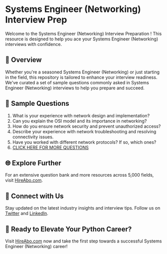 # Systems Engineer (Networking) Interview Prep

Welcome to the Systems Engineer (Networking) Interview Preparation ! This resource is designed to help you ace your Systems Engineer (Networking) interviews with confidence.

## 🚀 Overview

Whether you're a seasoned Systems Engineer (Networking) or just starting in the field, this repository is tailored to enhance your interview readiness. We've curated a set of sample questions commonly asked in Systems Engineer (Networking) interviews to help you prepare and succeed.

## 📝 Sample Questions

1. What is your experience with network design and implementation?
2. Can you explain the OSI model and its importance in networking?
3. How do you ensure network security and prevent unauthorized access?
4. Describe your experience with network troubleshooting and resolving connectivity issues.
5. Have you worked with different network protocols? If so, which ones?
6. [CLICK HERE FOR MORE QUESTIONS](https://hireabo.com/job/0_1_9/Systems%20Engineer%20Networking)

## 🌐 Explore Further

For an extensive question bank and more resources across 5,000 fields, visit [HireAbo.com](https://www.hireabo.com).

## 📱 Connect with Us

Stay updated on the latest industry insights and interview tips. Follow us on [Twitter](https://twitter.com/hireabo) and [LinkedIn](https://www.linkedin.com/in/hire-abo-3609972a8/).

## 🚀 Ready to Elevate Your Python Career?

Visit [HireAbo.com](https://www.hireabo.com) now and take the first step towards a successful Systems Engineer (Networking) career!
